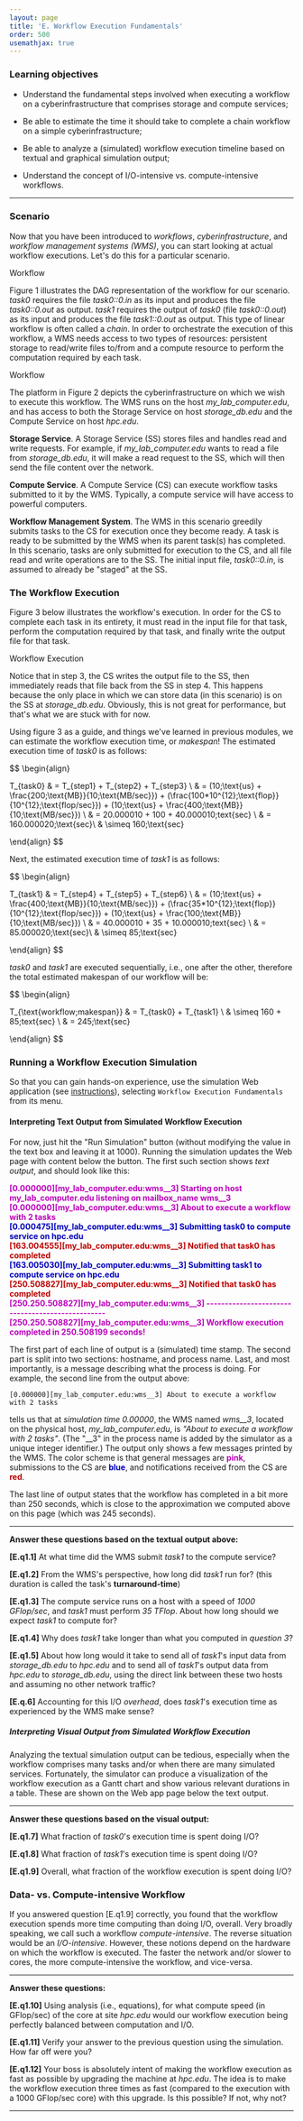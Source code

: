 ```yaml
---
layout: page
title: 'E. Workflow Execution Fundamentals'
order: 500
usemathjax: true
---
```


### Learning objectives


  - Understand the fundamental steps involved when executing a workflow on a cyberinfrastructure that comprises storage and compute services;

  - Be able to estimate the time it should take to complete a chain workflow on a simple cyberinfrastructure; 

  - Be able to analyze a (simulated) workflow execution timeline based on textual and graphical simulation output;
      
  - Understand the concept of I/O-intensive vs. compute-intensive workflows.

---

### Scenario

Now that you have been introduced to *workflows*, *cyberinfrastructure*,
and *workflow management systems (WMS)*, you can start looking at actual
workflow executions.  Let's do this for a particular scenario. 

<object class="figure" type="image/svg+xml" data="{{ site.baseurl }}/public/img/
workflow_execution_fundamentals/workflow.svg">Workflow</object>

Figure 1 illustrates the DAG representation of the workflow for our
scenario. *task0* requires the file *task0::0.in* as its input and produces
the file *task0::0.out* as output. *task1* requires the output of *task0*
(file *task0::0.out*) as its input and produces the file *task1::0.out* as
output.  This type of linear workflow is often called a *chain*. In order
to orchestrate the execution of this workflow, a WMS needs access to two
types of resources: persistent storage to read/write files to/from and a
compute resource to perform the computation required by each task.

<object class="figure" type="image/svg+xml" data="{{ site.baseurl }}/public/img/
workflow_execution_fundamentals/platform.svg">Workflow</object>

The platform in Figure 2 depicts the cyberinfrastructure on which we wish
to execute this workflow. The WMS runs on the host
*my_lab_computer.edu*, and has access to both the Storage Service on host
*storage_db.edu* and the Compute Service on host *hpc.edu*.

**Storage Service**. A Storage Service (SS) stores files and handles read and write
requests. For example, if *my_lab_computer.edu* wants to read a file from
*storage_db.edu*, it will make a read request to the SS, which will then
send the file content over the network.

**Compute Service**. A Compute Service (CS) can execute workflow tasks submitted to it by the WMS.  Typically, a compute service will have access to powerful computers.

**Workflow Management System**. The WMS in this scenario greedily submits
tasks to the CS for execution once they become ready. A task is ready to be
submitted by the WMS when its parent task(s) has completed.  In this
scenario, tasks are only submitted for execution to the CS, and all file
read and write operations are to the SS.  The initial input file,
*task0::0.in*, is assumed to already be "staged" at the SS.

### The Workflow Execution

Figure 3 below illustrates the workflow's execution.
In order for the CS to complete each task in its entirety, it must read in the
input file for that task, perform the computation required by that task, and
finally write the output file for that task.  

<object class="figure" type="image/svg+xml" data="{{ site.baseurl }}/public/img/
workflow_execution_fundamentals/workflow_execution.svg">Workflow Execution</object>

Notice that in step 3, the CS writes the output file to the SS, then immediately
reads that file back from the SS in step 4. This happens because the only place in which we can store data (in this scenario) is on the 
SS at *storage_db.edu*. Obviously, this is not great for performance, but 
that's what we are stuck with for now.

Using figure 3 as a guide, and things we've learned in previous modules, we can estimate the workflow execution time, or *makespan*! 
The estimated execution time of *task0* is as follows:

$$
\begin{align}

  T_{task0} & = T_{step1} + T_{step2} + T_{step3} \\
            & = (10\;\text{us} + \frac{200\;\text{MB}}{10\;\text{MB/sec}}) + (\frac{100*10^{12}\;\text{flop}}{10^{12}\;\text{flop/sec}}) + (10\;\text{us} + \frac{400\;\text{MB}}{10\;\text{MB/sec}}) \\
            & = 20.000010 + 100 + 40.000010\;text{sec} \\
            & = 160.000020\;\text{sec}\\
            & \simeq 160\;\text{sec}

\end{align}
$$

Next, the estimated execution time of *task1* is as follows:

$$
\begin{align}

  T_{task1} & = T_{step4} + T_{step5} + T_{step6} \\
            & = (10\;\text{us} + \frac{400\;\text{MB}}{10\;\text{MB/sec}}) + (\frac{35*10^{12}\;\text{flop}}{10^{12}\;\text{flop/sec}}) + (10\;\text{us} + \frac{100\;\text{MB}}{10\;\text{MB/sec}}) \\
            & = 40.000010 + 35 + 10.000010\;text{sec} \\
            & = 85.000020\;\text{sec}\\
            & \simeq 85\;\text{sec}

\end{align}
$$

*task0* and *task1* are executed sequentially, i.e., one after the other, therefore the total estimated
makespan of our workflow will be:

$$
\begin{align}

  T_{\text{workflow\;makespan}} & = T_{task0} + T_{task1} \\
                                & \simeq 160 + 85\;text{sec} \\
                                & = 245\;\text{sec}

\end{align}
$$


### Running a Workflow Execution Simulation

So that you can gain hands-on experience, use 
the simulation Web application
(see <a href="{{site.baseurl}}/pedagogic_modules/simulation_instructions/index/" target="_blank">instructions</a>),
selecting `Workflow Execution Fundamentals` from its menu. 

#### Interpreting Text Output from Simulated Workflow Execution

For now, just hit the "Run Simulation" button (without modifying the value in the text box and leaving it at 1000).  Running the simulation updates the Web page with content below the button. The first such section shows *text output*, and should look like this:

<div class="wrench-output">
<span style="font-weight:bold;color:rgb(187,0,187)">[0.000000][my_lab_computer.edu:wms__3] Starting on host my_lab_computer.edu listening on mailbox_name wms__3<br></span>
<span style="font-weight:bold;color:rgb(187,0,187)">[0.000000][my_lab_computer.edu:wms__3] About to execute a workflow with 2 tasks<br></span>
<span style="font-weight:bold;color:rgb(0,0,187)">[0.000475][my_lab_computer.edu:wms__3] Submitting task0 to compute service on hpc.edu<br></span>
<span style="font-weight:bold;color:rgb(187,0,0)">[163.004555][my_lab_computer.edu:wms__3] Notified that task0 has completed<br></span>
<span style="font-weight:bold;color:rgb(0,0,187)">[163.005030][my_lab_computer.edu:wms__3] Submitting task1 to compute service on hpc.edu<br></span>
<span style="font-weight:bold;color:rgb(187,0,0)">[250.508827][my_lab_computer.edu:wms__3] Notified that task0 has completed<br></span>
<span style="font-weight:bold;color:rgb(187,0,187)">[250.250.508827][my_lab_computer.edu:wms__3] -------------------------------------------------<br></span>
<span style="font-weight:bold;color:rgb(187,0,187)">[250.250.508827][my_lab_computer.edu:wms__3] Workflow execution completed in 250.508199 seconds!<br></span>
</div>

The first part of each line of output is a (simulated) time stamp. The second part is 
split into two sections: hostname, and process name. Last, and most importantly, is a message describing what the process is doing. 
For example, the second line from the output
above: 

`[0.000000][my_lab_computer.edu:wms__3] About to execute a workflow with 2 tasks` 

tells us
that at *simulation time 0.00000*, the WMS named *wms__3*, located on the physical host, *my_lab_computer.edu*, is *"About to execute a workflow with 2 tasks"*.
(The "__3" in the process name is added by the simulator as a unique integer identifier.)
The output only shows a few messages printed by the WMS. The color scheme is 
that general messages are <span style="font-weight:bold;color:rgb(187,0,187)">pink</span>, submissions to the CS are 
<span style="font-weight:bold;color:rgb(0,0,187)">blue</span>, and notifications received from the CS are
<span style="font-weight:bold;color:rgb(187,0,0)">red</span>.  

The last line of output states that the workflow has completed in a bit more than 250 seconds, which is close to
the approximation we computed above on this page (which was 245 seconds). 

---

**Answer these questions based on the textual output above:**
  
  **[E.q1.1]** At what time did the WMS submit *task1* to the compute service?
  
  **[E.q1.2]** From the WMS's perspective, how long did *task1* run for?
    (this duration is called the task's **turnaround-time**)
  
  **[E.q1.3]** The compute service runs on a host with a speed of *1000 GFlop/sec*, and *task1*
    must perform *35 TFlop*. About how long should we expect *task1* to compute for?
  
  **[E.q1.4]** Why does *task1* take longer than what you computed in *question 3*?
  
  **[E.q1.5]** About how long would it take to send all of
    *task1*'s input data from *storage_db.edu* to *hpc.edu* and to send all of *task1*'s output data
    from *hpc.edu* to *storage_db.edu*, using the direct link between these two hosts and assuming no other
    network traffic?
  
  **[E.q.6]** Accounting for this I/O *overhead*, does *task1*'s execution time as experienced by the WMS make sense?

##### Interpreting Visual Output from Simulated Workflow Execution

Analyzing the textual simulation output can be tedious, especially when the
workflow comprises many tasks and/or when there are many simulated
services. Fortunately, the simulator can produce a visualization of the
workflow execution as a Gantt chart and show various relevant durations in a table. 
These are shown on the Web app page below the text output. 

---

**Answer these questions based on the visual output:**

  **[E.q1.7]** What fraction of *task0*'s execution time is spent doing I/O?

  **[E.q1.8]** What fraction of *task1*'s execution time is spent doing I/O?

  **[E.q1.9]** Overall, what fraction of the workflow execution is spent doing I/O?

### Data- vs. Compute-intensive Workflow


If you answered question [E.q1.9] correctly, you found that the workflow
execution spends more time computing than doing I/O, overall.  Very broadly
speaking, we call such a workflow *compute-intensive*. The reverse situation would be an *I/O-intensive*.  However,
these notions depend on the hardware on which the workflow is executed. The
faster the network and/or slower to cores, the more compute-intensive the
workflow, and vice-versa.

---

**Answer these questions:**

  **[E.q1.10]** Using analysis (i.e., equations), for what compute speed (in
          GFlop/sec) of the core at site *hpc.edu* would our workflow
          execution being perfectly balanced between computation and I/O.

  **[E.q1.11]** Verify your answer to the previous question using the simulation. How far off were you?

  **[E.q1.12]** Your boss is absolutely intent of making the workflow execution as fast as possible by upgrading the machine at *hpc.edu*. The idea is to make the workflow execution three times as fast (compared to the execution with a 1000 GFlop/sec core) with this upgrade. Is this possible? If not, why not?


---
